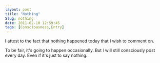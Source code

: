 ```yaml
---
layout: post
title: "Nothing"
Slug: nothing
date: 2011-02-10 12:59:45
tags: [Consciousness,Entry]
---
```

I attest to the fact that nothing happened today that I wish to comment on.

To be fair, it's going to happen occasionally. But I will still consciously post every day. Even if it's just to say nothing.
